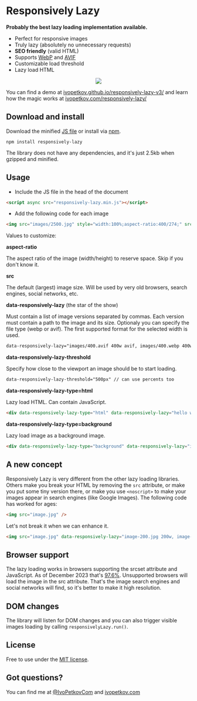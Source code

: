 # Responsively Lazy

**Probably the best lazy loading implementation available.**

- Perfect for responsive images
- Truly lazy (absolutely no unnecessary requests)
- **SEO friendly** (valid HTML)
- Supports [WebP](https://en.wikipedia.org/wiki/WebP) and [AVIF](https://en.wikipedia.org/wiki/AVIF)
- Customizable load threshold
- Lazy load HTML

<p align="center">
<img src="https://ivopetkov.github.io/responsively-lazy-v3/poster.jpg" style="max-width:100%;">
</p>

You can find a demo at [ivopetkov.github.io/responsively-lazy-v3/](https://ivopetkov.github.io/responsively-lazy-v3/) and learn how the magic works at [ivopetkov.com/responsively-lazy/](https://ivopetkov.com/responsively-lazy/)

## Download and install

Download the minified [JS file](https://raw.githubusercontent.com/ivopetkov/responsively-lazy/master/responsively-lazy.min.js) or install via [npm](https://www.npmjs.com/).
```
npm install responsively-lazy
```

The library does not have any dependencies, and it's just 2.5kb when gzipped and minified.

## Usage

* Include the JS file in the head of the document
```html
<script async src="responsively-lazy.min.js"></script>
```

* Add the following code for each image
```html
<img src="images/2500.jpg" style="width:100%;aspect-ratio:400/274;" srcset="data:image/gif;base64,R0lGODlhAQABAIAAAP///////yH5BAEKAAEALAAAAAABAAEAAAICTAEAOw==" data-responsively-lazy="images/400.jpg 400w, images/600.jpg 600w, images/800.jpg 800w, images/1000.jpg 1000w" />
```
Values to customize:

**aspect-ratio**

The aspect ratio of the image (width/height) to reserve space. Skip if you don't know it.

**src**

The default (largest) image size. Will be used by very old browsers, search engines, social networks, etc.

**data-responsively-lazy** (the star of the show)

Must contain a list of image versions separated by commas. Each version must contain a path to the image and its size. Optionaly you can specify the file type (webp or avif). The first supported format for the selected width is used.

```html
data-responsively-lazy="images/400.avif 400w avif, images/400.webp 400w webp, images/400.jpg 400w, ..."
```

**data-responsively-lazy-threshold**

Specify how close to the viewport an image should be to start loading.
```html
data-responsively-lazy-threshold="500px" // can use percents too
```

**data-responsively-lazy-type=html**

Lazy load HTML. Can contain JavaScript.

```html
<div data-responsively-lazy-type="html" data-responsively-lazy="hello world"></div>
```

**data-responsively-lazy-type=background**

Lazy load image as a background image.

```html
<div data-responsively-lazy-type="background" data-responsively-lazy="images/400.jpg 400w, images/600.jpg 600w, images/800.jpg 800w, images/1000.jpg 1000w"></div>
```

## A new concept

Responsively Lazy is very different from the other lazy loading libraries. Others make you break your HTML by removing the `src` attribute, or make you put some tiny version there, or make you use `<noscript>` to make your images appear in search engines (like Google Images). The following code has worked for ages: 
```html
<img src="image.jpg" />
```
Let's not break it when we can enhance it.
```html
<img src="image.jpg" data-responsively-lazy="image-200.jpg 200w, image-400.jpg 400w" srcset="..." />
```

## Browser support

The lazy loading works in browsers supporting the srcset attribute and JavaScript. As of December 2023 that's [97.6%](https://caniuse.com/#feat=srcset). Unsupported browsers will load the image in the src attribute. That's the image search engines and social networks will find, so it's better to make it high resolution.

## DOM changes

The library will listen for DOM changes and you can also trigger visible images loading by calling `responsivelyLazy.run()`.

## License
Free to use under the [MIT license](https://opensource.org/licenses/MIT).

## Got questions?
You can find me at [@IvoPetkovCom](https://twitter.com/IvoPetkovCom) and [ivopetkov.com](https://ivopetkov.com)
